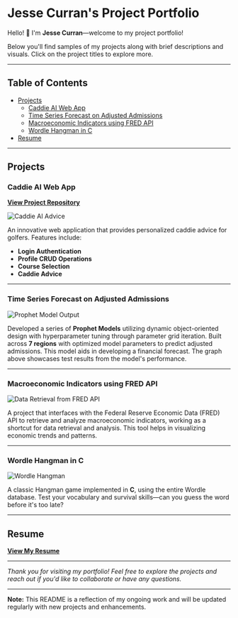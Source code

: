 # Jesse Curran's Project Portfolio

Hello! 👋 I'm **Jesse Curran**—welcome to my project portfolio!

Below you'll find samples of my projects along with brief descriptions and visuals. Click on the project titles to explore more.

---

## Table of Contents

- [Projects](#projects)
  - [Caddie AI Web App](#caddie-ai-web-app)
  - [Time Series Forecast on Adjusted Admissions](#time-series-forecast-on-adjusted-admissions)
  - [Macroeconomic Indicators using FRED API](#macroeconomic-indicators-using-fred-api)
  - [Wordle Hangman in C](#wordle-hangman-in-c)
- [Resume](#resume)

---

## Projects

### Caddie AI Web App

[**View Project Repository**](https://github.com/jesse-curran/my-programs/tree/main/caddie_ai)

![Caddie AI Advice](https://github.com/user-attachments/assets/d73e56f0-63ab-452b-85db-552413a6d115)

An innovative web application that provides personalized caddie advice for golfers. Features include:

- **Login Authentication**
- **Profile CRUD Operations**
- **Course Selection**
- **Caddie Advice**

---

### Time Series Forecast on Adjusted Admissions

![Prophet Model Output](https://github.com/user-attachments/assets/d0c35902-132c-474b-b289-00c333f8ba5a)

Developed a series of **Prophet Models** utilizing dynamic object-oriented design with hyperparameter tuning through parameter grid iteration. Built across **7 regions** with optimized model parameters to predict adjusted admissions. This model aids in developing a financial forecast. The graph above showcases test results from the model's performance.

---

### Macroeconomic Indicators using FRED API

![Data Retrieval from FRED API](https://github.com/user-attachments/assets/4e18a688-c4d8-4f9d-a6ac-59f696aadb48)

A project that interfaces with the Federal Reserve Economic Data (FRED) API to retrieve and analyze macroeconomic indicators, working as a shortcut for data retrieval and analysis. This tool helps in visualizing economic trends and patterns.

---

### Wordle Hangman in C

![Wordle Hangman](https://github.com/user-attachments/assets/c6de6182-e6d0-4b07-b303-7e5edcbba184)

A classic Hangman game implemented in **C**, using the entire Wordle database. Test your vocabulary and survival skills—can you guess the word before it's too late?

---

## Resume

[**View My Resume**](https://github.com/user-attachments/files/17926085/resume_jessecurran.pdf)


---

*Thank you for visiting my portfolio! Feel free to explore the projects and reach out if you'd like to collaborate or have any questions.*

---

**Note:** This README is a reflection of my ongoing work and will be updated regularly with new projects and enhancements.
